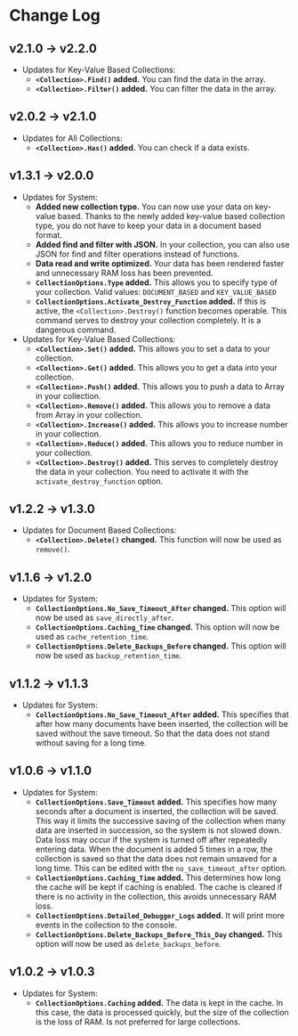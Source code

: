# Change Log
## v2.1.0 → v2.2.0
  * Updates for Key-Value Based Collections:
    * **`<Collection>.Find()` added.** You can find the data in the array.
    * **`<Collection>.Filter()` added.** You can filter the data in the array.
## v2.0.2 → v2.1.0
  * Updates for All Collections:
    * **`<Collection>.Has()` added.** You can check if a data exists.
## v1.3.1 → v2.0.0
  * Updates for System:
    * **Added new collection type.** You can now use your data on key-value based. Thanks to the newly added key-value based collection type, you do not have to keep your data in a document based format.
    * **Added find and filter with JSON.** In your collection, you can also use JSON for find and filter operations instead of functions.
    * **Data read and write optimized.** Your data has been rendered faster and unnecessary RAM loss has been prevented.
    * **`CollectionOptions.Type` added.** This allows you to specify type of your collection. Valid values: `DOCUMENT_BASED` and `KEY_VALUE_BASED`
    * **`CollectionOptions.Activate_Destroy_Function` added.** If this is active, the `<Collection>.Destroy()` function becomes operable. This command serves to destroy your collection completely. It is a dangerous command.
  * Updates for Key-Value Based Collections:
    * **`<Collection>.Set()` added.** This allows you to set a data to your collection.
    * **`<Collection>.Get()` added.** This allows you to get a data into your collection.
    * **`<Collection>.Push()` added.** This allows you to push a data to Array in your collection.
    * **`<Collection>.Remove()` added.** This allows you to remove a data from Array in your collection.
    * **`<Collection>.Increase()` added.** This allows you to increase number in your collection.
    * **`<Collection>.Reduce()` added.** This allows you to reduce number in your collection.
    * **`<Collection>.Destroy()` added.** This serves to completely destroy the data in your collection. You need to activate it with the `activate_destroy_function` option.
## v1.2.2 → v1.3.0
  * Updates for Document Based Collections:
    * **`<Collection>.Delete()` changed.** This function will now be used as `remove()`.
## v1.1.6 → v1.2.0
  * Updates for System:
    * **`CollectionOptions.No_Save_Timeout_After` changed.** This option will now be used as `save_directly_after`.
    * **`CollectionOptions.Caching_Time` changed.** This option will now be used as `cache_retention_time`.
    * **`CollectionOptions.Delete_Backups_Before` changed.** This option will now be used as `backup_retention_time`.
## v1.1.2 → v1.1.3
  * Updates for System:
    * **`CollectionOptions.No_Save_Timeout_After` added.** This specifies that after how many documents have been inserted, the collection will be saved without the save timeout. So that the data does not stand without saving for a long time.
## v1.0.6 → v1.1.0
  * Updates for System:
    * **`CollectionOptions.Save_Timeout` added.** This specifies how many seconds after a document is inserted, the collection will be saved. This way it limits the successive saving of the collection when many data are inserted in succession, so the system is not slowed down. Data loss may occur if the system is turned off after repeatedly entering data. When the document is added 5 times in a row, the collection is saved so that the data does not remain unsaved for a long time. This can be edited with the `no_save_timeout_after` option.
    * **`CollectionOptions.Caching_Time` added.** This determines how long the cache will be kept if caching is enabled. The cache is cleared if there is no activity in the collection, this avoids unnecessary RAM loss.
    * **`CollectionOptions.Detailed_Debugger_Logs` added.** It will print more events in the collection to the console.
    * **`CollectionOptions.Delete_Backups_Before_This_Day` changed.** This option will now be used as `delete_backups_before`.
## v1.0.2 → v1.0.3
  * Updates for System:
    * **`CollectionOptions.Caching` added.** The data is kept in the cache. In this case, the data is processed quickly, but the size of the collection is the loss of RAM. Is not preferred for large collections.
